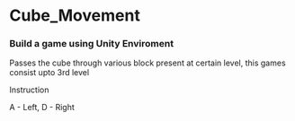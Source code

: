 # Cube_Movement

### Build a game using Unity Enviroment

Passes the cube through various block present at certain level, this games consist upto 3rd level

Instruction

A - Left, D - Right
